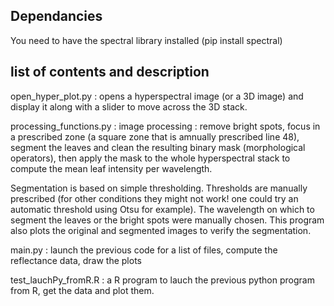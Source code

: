 ## Dependancies
You need to have the spectral library installed (pip install spectral)

## list of contents and description

open_hyper_plot.py : opens a hyperspectral image (or a 3D image) and display it along with a slider to move across the 3D stack.

processing_functions.py : image processing : remove bright spots, focus in a prescribed zone (a square zone that is amnually prescribed line 48), segment the leaves and clean the resulting binary mask (morphological operators), then apply the mask to the whole hyperspectral stack to compute the mean leaf intensity per wavelength. 

Segmentation is based on simple thresholding. Thresholds are manually prescribed (for other conditions they might not work! one could try an automatic threshold using Otsu for example). The wavelength on which to segment the leaves or the bright spots were manually chosen. This program also plots the original and segmented images to verify the segmentation.

main.py : launch the previous code for a list of files, compute the reflectance data, draw the plots

test_lauchPy_fromR.R : a R program to lauch the previous python program from R, get the data and plot them.


